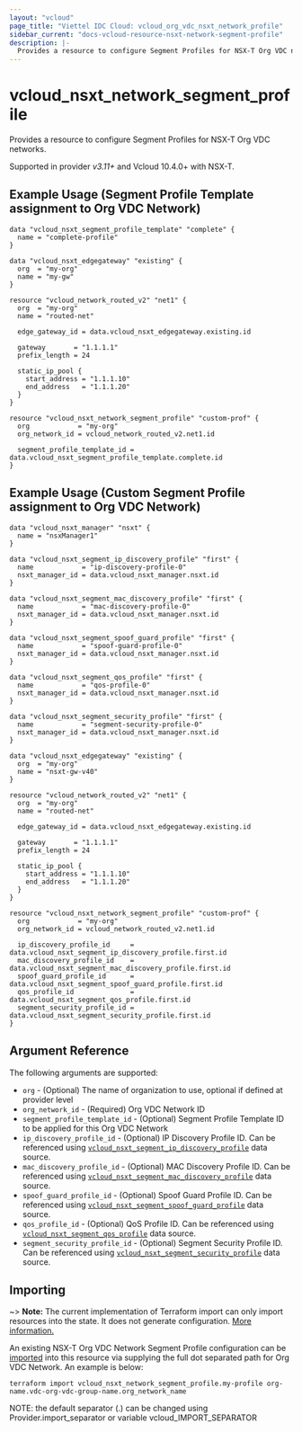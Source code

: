 ```yaml
---
layout: "vcloud"
page_title: "Viettel IDC Cloud: vcloud_org_vdc_nsxt_network_profile"
sidebar_current: "docs-vcloud-resource-nsxt-network-segment-profile"
description: |-
  Provides a resource to configure Segment Profiles for NSX-T Org VDC networks.
---
```


# vcloud\_nsxt\_network\_segment\_profile

Provides a resource to configure Segment Profiles for NSX-T Org VDC networks.

Supported in provider *v3.11+* and Vcloud 10.4.0+ with NSX-T.

## Example Usage (Segment Profile Template assignment to Org VDC Network)

```hcl
data "vcloud_nsxt_segment_profile_template" "complete" {
  name = "complete-profile"
}

data "vcloud_nsxt_edgegateway" "existing" {
  org  = "my-org"
  name = "my-gw"
}

resource "vcloud_network_routed_v2" "net1" {
  org  = "my-org"
  name = "routed-net"

  edge_gateway_id = data.vcloud_nsxt_edgegateway.existing.id

  gateway       = "1.1.1.1"
  prefix_length = 24

  static_ip_pool {
    start_address = "1.1.1.10"
    end_address   = "1.1.1.20"
  }
}

resource "vcloud_nsxt_network_segment_profile" "custom-prof" {
  org            = "my-org"
  org_network_id = vcloud_network_routed_v2.net1.id

  segment_profile_template_id = data.vcloud_nsxt_segment_profile_template.complete.id
}
```

## Example Usage (Custom Segment Profile assignment to Org VDC Network)

```hcl
data "vcloud_nsxt_manager" "nsxt" {
  name = "nsxManager1"
}

data "vcloud_nsxt_segment_ip_discovery_profile" "first" {
  name            = "ip-discovery-profile-0"
  nsxt_manager_id = data.vcloud_nsxt_manager.nsxt.id
}

data "vcloud_nsxt_segment_mac_discovery_profile" "first" {
  name            = "mac-discovery-profile-0"
  nsxt_manager_id = data.vcloud_nsxt_manager.nsxt.id
}

data "vcloud_nsxt_segment_spoof_guard_profile" "first" {
  name            = "spoof-guard-profile-0"
  nsxt_manager_id = data.vcloud_nsxt_manager.nsxt.id
}

data "vcloud_nsxt_segment_qos_profile" "first" {
  name            = "qos-profile-0"
  nsxt_manager_id = data.vcloud_nsxt_manager.nsxt.id
}

data "vcloud_nsxt_segment_security_profile" "first" {
  name            = "segment-security-profile-0"
  nsxt_manager_id = data.vcloud_nsxt_manager.nsxt.id
}

data "vcloud_nsxt_edgegateway" "existing" {
  org  = "my-org"
  name = "nsxt-gw-v40"
}

resource "vcloud_network_routed_v2" "net1" {
  org  = "my-org"
  name = "routed-net"

  edge_gateway_id = data.vcloud_nsxt_edgegateway.existing.id

  gateway       = "1.1.1.1"
  prefix_length = 24

  static_ip_pool {
    start_address = "1.1.1.10"
    end_address   = "1.1.1.20"
  }
}

resource "vcloud_nsxt_network_segment_profile" "custom-prof" {
  org            = "my-org"
  org_network_id = vcloud_network_routed_v2.net1.id

  ip_discovery_profile_id     = data.vcloud_nsxt_segment_ip_discovery_profile.first.id
  mac_discovery_profile_id    = data.vcloud_nsxt_segment_mac_discovery_profile.first.id
  spoof_guard_profile_id      = data.vcloud_nsxt_segment_spoof_guard_profile.first.id
  qos_profile_id              = data.vcloud_nsxt_segment_qos_profile.first.id
  segment_security_profile_id = data.vcloud_nsxt_segment_security_profile.first.id
}
```

## Argument Reference

The following arguments are supported:

* `org` - (Optional) The name of organization to use, optional if defined at provider level
* `org_network_id` - (Required) Org VDC Network ID
* `segment_profile_template_id` - (Optional) Segment Profile Template ID to be applied for this Org
  VDC Network
* `ip_discovery_profile_id` - (Optional) IP Discovery Profile ID. Can be referenced using
  [`vcloud_nsxt_segment_ip_discovery_profile`](/providers/vmware/vcloud/latest/docs/data-sources/nsxt_segment_ip_discovery_profile)
  data source.
* `mac_discovery_profile_id` - (Optional) MAC Discovery Profile ID. Can be referenced using
  [`vcloud_nsxt_segment_mac_discovery_profile`](/providers/vmware/vcloud/latest/docs/data-sources/nsxt_segment_mac_discovery_profile)
  data source.
* `spoof_guard_profile_id` - (Optional) Spoof Guard Profile ID. Can be referenced using
  [`vcloud_nsxt_segment_spoof_guard_profile`](/providers/vmware/vcloud/latest/docs/data-sources/nsxt_segment_spoof_guard_profile)
  data source.
* `qos_profile_id` - (Optional) QoS Profile ID. Can be referenced using
  [`vcloud_nsxt_segment_qos_profile`](/providers/vmware/vcloud/latest/docs/data-sources/nsxt_segment_qos_profile)
  data source.
* `segment_security_profile_id` - (Optional) Segment Security Profile ID. Can be referenced using
  [`vcloud_nsxt_segment_security_profile`](/providers/vmware/vcloud/latest/docs/data-sources/nsxt_segment_security_profile)
  data source.

## Importing

~> **Note:** The current implementation of Terraform import can only import resources into the state.
It does not generate configuration. [More information.](https://www.terraform.io/docs/import/)

An existing NSX-T Org VDC Network Segment Profile configuration can be [imported][docs-import] into
this resource via supplying the full dot separated path for Org VDC Network. An example is below:

[docs-import]: https://www.terraform.io/docs/import/

```
terraform import vcloud_nsxt_network_segment_profile.my-profile org-name.vdc-org-vdc-group-name.org_network_name
```

NOTE: the default separator (.) can be changed using Provider.import_separator or variable vcloud_IMPORT_SEPARATOR

